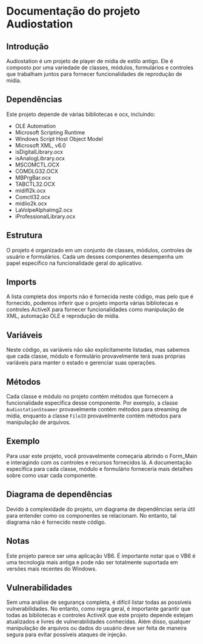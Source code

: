# Documentação do projeto Audiostation

## Introdução

Audiostation é um projeto de player de mídia de estilo antigo. Ele é composto por uma variedade de classes, módulos, formulários e controles que trabalham juntos para fornecer funcionalidades de reprodução de mídia.

## Dependências

Este projeto depende de várias bibliotecas e ocx, incluindo:

- OLE Automation
- Microsoft Scripting Runtime
- Windows Script Host Object Model
- Microsoft XML, v6.0
- isDigitalLibrary.ocx
- isAnalogLibrary.ocx
- MSCOMCTL.OCX
- COMDLG32.OCX
- MBPrgBar.ocx
- TABCTL32.OCX
- midifl2k.ocx
- Comctl32.ocx
- midiio2k.ocx
- LaVolpeAlphaImg2.ocx
- iProfessionalLibrary.ocx

## Estrutura

O projeto é organizado em um conjunto de classes, módulos, controles de usuário e formulários. Cada um desses componentes desempenha um papel específico na funcionalidade geral do aplicativo.

## Imports

A lista completa dos imports não é fornecida neste código, mas pelo que é fornecido, podemos inferir que o projeto importa várias bibliotecas e controles ActiveX para fornecer funcionalidades como manipulação de XML, automação OLE e reprodução de mídia.

## Variáveis

Neste código, as variáveis não são explicitamente listadas, mas sabemos que cada classe, módulo e formulário provavelmente terá suas próprias variáveis para manter o estado e gerenciar suas operações.

## Métodos

Cada classe e módulo no projeto contém métodos que fornecem a funcionalidade específica desse componente. Por exemplo, a classe `AudiostationSteamer` provavelmente contém métodos para streaming de mídia, enquanto a classe `FileIO` provavelmente contém métodos para manipulação de arquivos.

## Exemplo

Para usar este projeto, você provavelmente começaria abrindo o Form_Main e interagindo com os controles e recursos fornecidos lá. A documentação específica para cada classe, módulo e formulário forneceria mais detalhes sobre como usar cada componente.

## Diagrama de dependências

Devido à complexidade do projeto, um diagrama de dependências seria útil para entender como os componentes se relacionam. No entanto, tal diagrama não é fornecido neste código.

## Notas

Este projeto parece ser uma aplicação VB6. É importante notar que o VB6 é uma tecnologia mais antiga e pode não ser totalmente suportada em versões mais recentes do Windows.

## Vulnerabilidades

Sem uma análise de segurança completa, é difícil listar todas as possíveis vulnerabilidades. No entanto, como regra geral, é importante garantir que todas as bibliotecas e controles ActiveX que este projeto depende estejam atualizados e livres de vulnerabilidades conhecidas. Além disso, qualquer manipulação de arquivos ou dados do usuário deve ser feita de maneira segura para evitar possíveis ataques de injeção.

